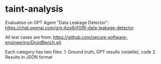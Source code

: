 # taint-analysis
Evaluation on GPT Agent "Data Leakage Detector": https://chat.openai.com/g/g-Azs6nfGfR-data-leakage-detector

All test cases are from: https://github.com/secure-software-engineering/DroidBench.git

Each category has two files:  1. Ground truth, GPT results (volatile), code
                              2. Results in JSON format

